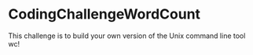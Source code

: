 # CodingChallengeWordCount
This challenge is to build your own version of the Unix command line tool wc!
